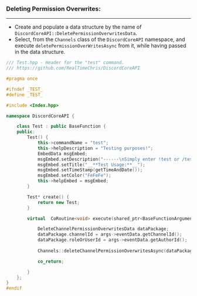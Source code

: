 ### **Deleting Permission Overwrites:**
---
- Create and populate a data structure by the name of `DiscordCoreAPI::DeletePermissionOverwritesData`.
- Select, from the `Channels` class of the `DiscordCoreAPI` namespace, and execute `deletePermissionOverWritesAsync` from it, while having passed in the data structure.
```cpp
/// Test.hpp - Header for the "test" command.
/// https://github.com/RealTimeChris/DiscordCoreAPI

#pragma once

#ifndef _TEST_
#define _TEST_

#include <Index.hpp>

namespace DiscordCoreAPI {

	class Test : public BaseFunction {
	public:
		Test() {
			this->commandName = "test";
			this->helpDescription = "Testing purposes!";
			EmbedData msgEmbed;
			msgEmbed.setDescription("------\nSimply enter !test or /test!\n------");
			msgEmbed.setTitle("__**Test Usage:**__");
			msgEmbed.setTimeStamp(getTimeAndDate());
			msgEmbed.setColor("FeFeFe");
			this->helpEmbed = msgEmbed;
		}

		Test* create() {
			return new Test;
		}

		virtual  CoRoutine<void> execute(shared_ptr<BaseFunctionArguments> args) {

			DeleteChannelPermissionOverwritesData dataPackage;
			dataPackage.channelId = args->eventData.getChannelId();
			dataPackage.roleOrUserId = args->eventData.getAuthorId();
			
			Channels::deleteChannelPermissionOverwritesAsync(dataPackage).get();

			co_return;

		}
	};
}
#endif
```

